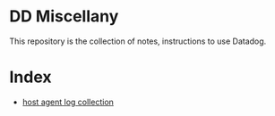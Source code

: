# DD Miscellany

This repository is the collection of notes, instructions to use Datadog.

# Index

- [host agent log collection](./host_agent_log_collection/README.md)
